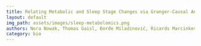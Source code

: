 ```yaml
---
title: Relating Metabolic and Sleep Stage Changes via Granger-Causal Analysis
layout: default
img_path: assets/images/sleep-metabolomics.png
authors: Nora Nowak, Thomas Gaisl, Đorđe Miladinović, Ricards Marcinkevics, Martin Osswald, Stefan Bauer, Joachim M. Buhmann, Renato Zenobi, Pablo Sinues, Steven Brown, Malcolm Kohler
category: bio
---
```

